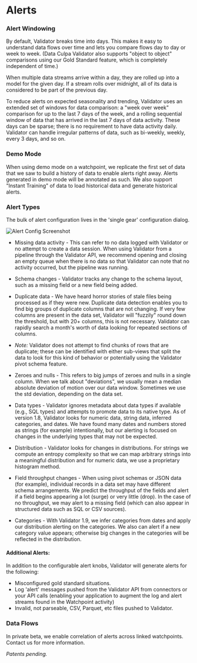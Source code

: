 # Alerts

### Alert Windowing

By default, Validator breaks time into days. This makes it easy to understand data flows over time and lets you compare flows day to day or week to week. (Data Culpa Validator also supports "object to object" comparisons using our Gold Standard feature, which is completely independent of time.)

When multiple data streams arrive within a day, they are rolled up into a model for the given day. If a stream rolls over midnight, all of its data is considered to be part of the previous day.

To reduce alerts on expected seasonality and trending, Validator uses an extended set of windows for data comparison: a "week over week" comparison for up to the last 7 days of the week, and a rolling sequential window of data that has arrived in the last 7 days of data activity. These days can be sparse; there is no requirement to have data activity daily. Validator can handle irregular patterns of data, such as bi-weekly, weekly, every 3 days, and so on.


### Demo Mode

When using demo mode on a watchpoint, we replicate the first set of data that we saw to build a history of data to enable alerts right away. Alerts generated in demo mode will be annotated as such. We also support "Instant Training" of data to load historical data and generate historical alerts.

### Alert Types

The bulk of alert configuration lives in the 'single gear' configuration dialog.

![Alert Config Screenshot](https://bits.dataculpa.com/docs-screenshots/config-alerts.png)

* Missing data activity - This can refer to no data logged with Validator or no attempt to create a data session. When using Validator from a pipeline through the Validator API, we recommend opening and closing an empty queue when there is no data so that Validator can note that no activity occurred, but the pipeline was running.

* Schema changes - Validator tracks any change to the schema layout, such as a missing field or a new field being added.

* Duplicate data - We have heard horror stories of stale files being processed as if they were new. Duplicate data detection enables you to find big groups of duplicate columns that are not changing. If very few columns are present in the data set, Validator will "fuzzily" round down the threshold, but with 20+ columns, this is not necessary. Validator can rapidly search a month's worth of data looking for repeated sections of columns.

* *Note:* Validator does not attempt to find chunks of rows that are duplicate; these can be identified with either sub-views that split the data to look for this kind of behavior or potentially using the Validator pivot schema feature.

* Zeroes and nulls - This refers to big jumps of zeroes and nulls in a single column. When we talk about "deviations", we usually mean a median absolute deviation of motion over our data window. Sometimes we use the std deviation, depending on the data set.

* Data types - Validator ignores metadata about data types if available (e.g., SQL types) and attempts to promote data to its native type. As of version 1.8, Validator looks for numeric data, string data, inferred categories, and dates. We have found many dates and numbers stored as strings (for example) intentionally, but our alerting is focused on changes in the underlying types that may not be expected.

* Distribution - Validator looks for changes in distributions. For strings we compute an entropy complexity so that we can map arbitrary strings into a meaningful distribution and for numeric data, we use a proprietary histogram method.

* Field throughput changes - When using pivot schemas or JSON data (for example), individual records in a data set may have different schema arrangements. We predict the throughput of the fields and alert if a field begins appearing a lot (surge) or very little (drop). In the case of no throughput, we may alert to a missing field (which can also appear in structured data such as SQL or CSV sources).

* Categories - With Validator 1.9, we infer categories from dates and apply our distribution alerting on the categories. We also can alert if a new category value appears; otherwise big changes in the categories will be reflected in the distribution.

#### Additional Alerts:

In addition to the configurable alert knobs, Validator will generate alerts for the following:

* Misconfigured gold standard situations.
* Log 'alert' messages pushed from the Validator API from connectors or your API calls (enabling your application to augment the log and alert streams found in the Watchpoint activity)
* Invalid, not parseable, CSV, Parquet, etc files pushed to Validator.


### Data Flows

In private beta, we enable correlation of alerts across linked watchpoints. Contact us for more information.



_Patents pending._
